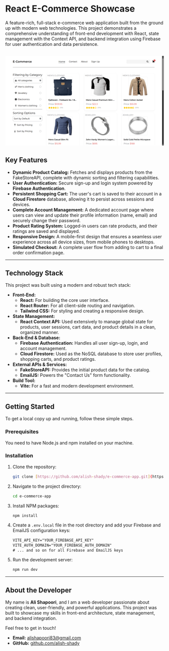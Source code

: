 # React E-Commerce Showcase

A feature-rich, full-stack e-commerce web application built from the ground up with modern web technologies. This project demonstrates a comprehensive understanding of front-end development with React, state management with the Context API, and backend integration using Firebase for user authentication and data persistence.

## ![Project Screenshot](./public/screenshot-of-homepage.png)

## Key Features

- **Dynamic Product Catalog:** Fetches and displays products from the FakeStoreAPI, complete with dynamic sorting and filtering capabilities.
- **User Authentication:** Secure sign-up and login system powered by **Firebase Authentication**.
- **Persistent Shopping Cart:** The user's cart is saved to their account in a **Cloud Firestore** database, allowing it to persist across sessions and devices.
- **Complete Account Management:** A dedicated account page where users can view and update their profile information (name, email) and securely change their password.
- **Product Rating System:** Logged-in users can rate products, and their ratings are saved and displayed.
- **Responsive Design:** A mobile-first design that ensures a seamless user experience across all device sizes, from mobile phones to desktops.
- **Simulated Checkout:** A complete user flow from adding to cart to a final order confirmation page.

---

## Technology Stack

This project was built using a modern and robust tech stack:

- **Front-End:**
  - **React:** For building the core user interface.
  - **React Router:** For all client-side routing and navigation.
  - **Tailwind CSS:** For styling and creating a responsive design.
- **State Management:**
  - **React Context API:** Used extensively to manage global state for products, user sessions, cart data, and product details in a clean, organized manner.
- **Back-End & Database:**
  - **Firebase Authentication:** Handles all user sign-up, login, and account management.
  - **Cloud Firestore:** Used as the NoSQL database to store user profiles, shopping carts, and product ratings.
- **External APIs & Services:**
  - **FakeStoreAPI:** Provides the initial product data for the catalog.
  - **EmailJS:** Powers the "Contact Us" form functionality.
- **Build Tool:**
  - **Vite:** For a fast and modern development environment.

---

## Getting Started

To get a local copy up and running, follow these simple steps.

### Prerequisites

You need to have Node.js and npm installed on your machine.

### Installation

1.  Clone the repository:
    ```sh
    git clone [https://github.com/alish-shady/e-commerce-app.git](https://github.com/alish-shady/e-commerce-app.git)
    ```
2.  Navigate to the project directory:
    ```sh
    cd e-commerce-app
    ```
3.  Install NPM packages:
    ```sh
    npm install
    ```
4.  Create a `.env.local` file in the root directory and add your Firebase and EmailJS configuration keys:
    ```
    VITE_API_KEY="YOUR_FIREBASE_API_KEY"
    VITE_AUTH_DOMAIN="YOUR_FIREBASE_AUTH_DOMAIN"
    # ... and so on for all Firebase and EmailJS keys
    ```
5.  Run the development server:
    ```sh
    npm run dev
    ```

---

## About the Developer

My name is **Ali Shapoori**, and I am a web developer passionate about creating clean, user-friendly, and powerful applications. This project was built to showcase my skills in front-end architecture, state management, and backend integration.

Feel free to get in touch!

- **Email:** [alishapoori83@gmail.com](mailto:alishapoori83@gmail.com)
- **GitHub:** [github.com/alish-shady](https://github.com/alish-shady)
